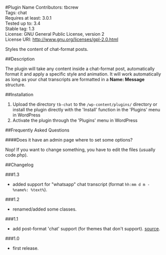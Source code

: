#Plugin Name
Contributors: tbcrew  
Tags: chat  
Requires at least: 3.0.1  
Tested up to: 3.4  
Stable tag: 1.3  
License: GNU General Public License, version 2  
License URI: http://www.gnu.org/licenses/gpl-2.0.html

Styles the content of chat-format posts.

##Description

The plugin will take any content inside a chat-format post, automatically format it and apply a specific style and animation. It will work automatically as long as your chat transcripts are formatted in a **Name: Message** structure.

##Installation

1. Upload the directory `tb-chat` to the `/wp-content/plugins/` directory or install the plugin directly with the 'Install' function in the 'Plugins' menu in WordPress
1. Activate the plugin through the 'Plugins' menu in WordPress

##Frequently Asked Questions

####Does it have an admin page where to set some options?

Nop! If you want to change something, you have to edit the files (usually code.php).

##Changelog

###1.3
* added support for "whatsapp" chat transcript (format `hh:mm d m - %name%: %text%`).

###1.2
* renamed/added some classes.

###1.1
* add post-format 'chat' support (for themes that don't support). [source](http://wordpress.stackexchange.com/questions/23839/using-add-theme-support-inside-a-plugin).

###1.0
* first release.
